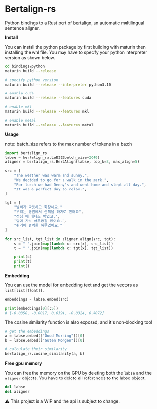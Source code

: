 # Bertalign-rs

Python bindings to a Rust port of [bertalign](https://github.com/bfsujason/bertalign), an automatic multilingual sentence aligner.
 
**Install**

You can install the python package by first building with maturin then installing the whl file. You may have to specify your python interpreter version as shown below.

```bash
cd bindings/python
maturin build --release

# specify python version
maturin build --release --interpreter python3.10

# enable cuda
maturin build --release --features cuda

# enable mkl
maturin build --release --features mkl

# enable metal
maturin build --release --features metal
```

**Usage**

note: batch_size refers to the max number of tokens in a batch

```python
import bertalign_rs
labse = bertalign_rs.LaBSE(batch_size=2048)
aligner = bertalign_rs.BertAlign(labse, top_k=3, max_align=5)

src = [
    "The weather was warm and sunny.",
    "We decided to go for a walk in the park.",
    "For lunch we had Denny's and went home and slept all day.",
    "It was a perfect day to relax.",
]

tgt = [
    "날씨가 따뜻하고 화창해요.",
    "우리는 공원에서 산책을 하기로 했어요",
    "점심 때 데니스 먹었고,",
    "집에 가서 하루종일 잤어요.",
    "쉬기에 완벽한 하루였어요.",
]

for src_list, tgt_list in aligner.align(src, tgt):
    s = " ".join(map(lambda x: src[x], src_list))
    t = " ".join(map(lambda x: tgt[x], tgt_list))

    print(s)
    print(t)
    print()
```

**Embedding**

You can use the model for embedding text and get the vectors as `list[list[float]]`. 

```Python
embeddings = labse.embed(src)

print(embeddings[0][:5])
# [-0.0358, -0.0017, 0.0394, -0.0324, 0.0072]
```

The cosine similarity function is also exposed, and it's non-blocking too!

```Python
# get the embeddings
a = labse.embed(["Good Morning"])[0]
b = labse.embed(["Guten Morgen"])[0]

# calculate their similarity
bertalign_rs.cosine_similarity(a, b)
```

**Free gpu memory**

You can free the memory on the GPU by deleting both the `labse` and the `aligner` objects. You have to delete all references to the labse object.

```Python
del labse
del aligner
```



:warning: This project is a WIP and the api is subject to change.
